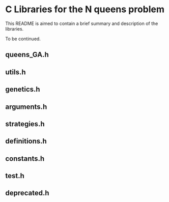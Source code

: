 # C Libraries for the N queens problem

This README is aimed to contain a brief summary and description of the libraries.

To be continued.

## queens_GA.h

## utils.h

## genetics.h

## arguments.h

## strategies.h

## definitions.h

## constants.h

## test.h

## deprecated.h
